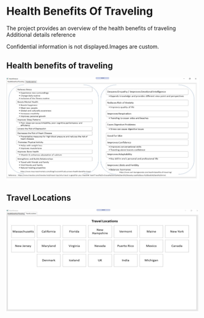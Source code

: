 # Health Benefits Of Traveling

The project provides an overview of the health benefits of traveling 
Additional details reference 
 
Confidential information is not displayed.Images are custom.

## Health benefits of traveling
![image](HealthBenefits.png)

## Travel Locations
![image](Travel.png)
